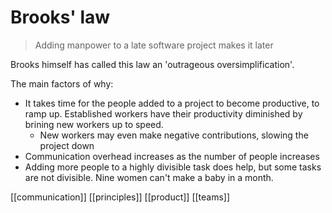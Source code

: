 # Brooks' law

> Adding manpower to a late software project makes it later

Brooks himself has called this law an 'outrageous oversimplification'.

The main factors of why:
- It takes time for the people added to a project to become productive, to ramp up. Established workers have their productivity diminished by brining new workers up to speed.
	- New workers may even make negative contributions, slowing the project down
- Communication overhead increases as the number of people increases
- Adding more people to a highly divisible task does help, but some tasks are not divisible. Nine women can't make a baby in a month.

[[communication]]
[[principles]]
[[product]]
[[teams]]